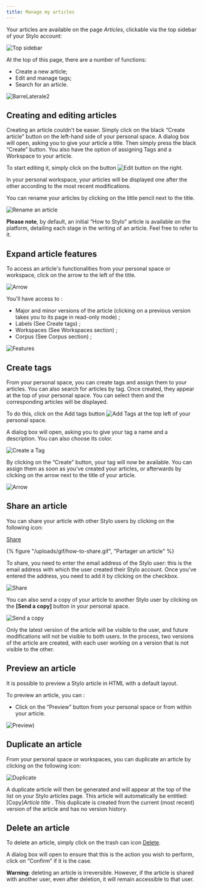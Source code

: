 ```yaml
---
title: Manage my articles
---
```


Your articles are available on the page *Articles*, clickable via the top sidebar of your Stylo account:

![Top sidebar](/uploads/images/BarreLateraleStyloNoire-V2.PNG)

At the top of this page, there are a number of functions:

- Create a new article;
- Edit and manage tags;
- Search for an article.

![BarreLaterale2](/uploads/images/CreateNewTag-V2.PNG)

## Creating and editing articles

Creating an article couldn't be easier. Simply click on the black “Create article” button on the left-hand side of your personal space. A dialog box will open, asking you to give your article a title. Then simply press the black “Create” button. You also have the option of assigning Tags and a Workspace to your article. 

To start editing it, simply click on the button ![Edit button](/uploads/images/refonte_doc/ANG/Renommer_ANG.png) on the right. 

In your personal workspace, your articles will be displayed one after the other according to the most recent modifications.

You can rename your articles by clicking on the little pencil next to the title.

![Rename an article](/uploads/images/refonte_doc/ANG/Renommer_ANG.png)

**Please note**, by default, an initial “How to Stylo” article is available on the platform, detailing each stage in the writing of an article. Feel free to refer to it.

## Expand article features

To access an article's functionalities from your personal space or workspace, click on the arrow to the left of the title.

![Arrow](uploads/images/refonte_doc/ANG/Chevron_ANG.png)

You'll have access to :

- Major and minor versions of the article (clicking on a previous version takes you to its page in read-only mode) ;
- Labels (See Create tags) ;
- Workspaces (See Workspaces section) ;
- Corpus (See Corpus section) ;

![Features](uploads/images/refonte_doc/ANG/Fonction_ANG.png)

## Create tags

From your personal space, you can create tags and assign them to your articles. You can also search for articles by tag. Once created, they appear at the top of your personal space. You can select them and the corresponding articles will be displayed.  

To do this, click on the Add tags button ![Add Tags](/uploads/images/refonte_doc/ANG/Ajouttag_ANG.png) at the top left of your personal space.

A dialog box will open, asking you to give your tag a name and a description. You can also choose its color. 

![Create a Tag](uploads/images/refonte_doc/ANG/Creertag_ANG.png)

By clicking on the “Create” button, your tag will now be available. You can assign them as soon as you've created your articles, or afterwards by clicking on the arrow next to the title of your article.

![Arrow](/uploads/images/refonte_doc/ANG/Chevron_ANG.png)

## Share an article 

You can share your article with other Stylo users by clicking on the following icon:

[Share](/uploads/images/refonte_doc/partager.png)

{% figure "/uploads/gif/how-to-share.gif", "Partager un article" %}

To share, you need to enter the email address of the Stylo user: this is the email address with which the user created their Stylo account. Once you've entered the address, you need to add it by clicking on the checkbox.

![Share](/uploads/images/refonte_doc/ANG/Share_ANG.png)

You can also send a copy of your article to another Stylo user by clicking on the **[Send a copy]** button in your personal space.

![Send a copy](/uploads/images/refonte_doc/Copie.png)

Only the latest version of the article will be visible to the user, and future modifications will not be visible to both users. In the process, two versions of the article are created, with each user working on a version that is not visible to the other.

## Preview an article

It is possible to preview a Stylo article in HTML with a default layout.

To preview an article, you can :

- Click on the “Preview” button from your personal space or from within your article. 

![Preview](/uploads/images/refonte_doc/ANG/NouvellePrevisualisation_ANG.png))

## Duplicate an article

From your personal space or workspaces, you can duplicate an article by clicking on the following icon:

![Duplicate](/uploads/images/refonte_doc/Dupliquer.png)

A duplicate article will then be generated and will appear at the top of the list on your Stylo articles page. This article will automatically be entitled: [Copy]*Article title* . This duplicate is created from the current (most recent) version of the article and has no version history.

## Delete an article 

To delete an article, simply click on the trash can icon [Delete](/uploads/images/refonte_doc/Supprimer.png).

A dialog box will open to ensure that this is the action you wish to perform, click on “Confirm” if it is the case.

**Warning**: deleting an article is irreversible. However, if the article is shared with another user, even after deletion, it will remain accessible to that user.


